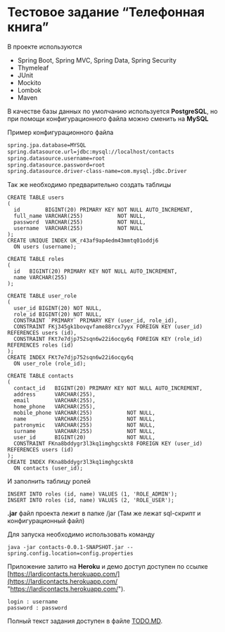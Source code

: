 # Тестовое задание “Телефонная книга”

В проекте используются 
- Spring Boot, Spring MVC, Spring Data, Spring Security
- Thymeleaf
- JUnit
- Mockito 
- Lombok 
- Maven

В качестве базы данных по умолчанию используется **PostgreSQL**, но при помощи конфигурационного файла можно сменить на **MySQL**

Пример конфигурационного файла

```xml
spring.jpa.database=MYSQL
spring.datasource.url=jdbc:mysql://localhost/contacts
spring.datasource.username=root
spring.datasource.password=root
spring.datasource.driver-class-name=com.mysql.jdbc.Driver
```

Так же необходимо предварительно создать таблицы

```mysql
CREATE TABLE users
(
  id        BIGINT(20) PRIMARY KEY NOT NULL AUTO_INCREMENT,
  full_name VARCHAR(255)           NOT NULL,
  password  VARCHAR(255)           NOT NULL,
  username  VARCHAR(255)           NOT NULL
);
CREATE UNIQUE INDEX UK_r43af9ap4edm43mmtq01oddj6
  ON users (username);

CREATE TABLE roles
(
  id   BIGINT(20) PRIMARY KEY NOT NULL AUTO_INCREMENT,
  name VARCHAR(255)
);

CREATE TABLE user_role
(
  user_id BIGINT(20) NOT NULL,
  role_id BIGINT(20) NOT NULL,
  CONSTRAINT `PRIMARY` PRIMARY KEY (user_id, role_id),
  CONSTRAINT FKj345gk1bovqvfame88rcx7yyx FOREIGN KEY (user_id) REFERENCES users (id),
  CONSTRAINT FKt7e7djp752sqn6w22i6ocqy6q FOREIGN KEY (role_id) REFERENCES roles (id)
);
CREATE INDEX FKt7e7djp752sqn6w22i6ocqy6q
  ON user_role (role_id);

CREATE TABLE contacts
(
  contact_id   BIGINT(20) PRIMARY KEY NOT NULL AUTO_INCREMENT,
  address      VARCHAR(255),
  email        VARCHAR(255),
  home_phone   VARCHAR(255),
  mobile_phone VARCHAR(255)           NOT NULL,
  name         VARCHAR(255)           NOT NULL,
  patronymic   VARCHAR(255)           NOT NULL,
  surname      VARCHAR(255)           NOT NULL,
  user_id      BIGINT(20)             NOT NULL,
  CONSTRAINT FKna8bddygr3l3kq1imghgcskt8 FOREIGN KEY (user_id) REFERENCES users (id)
);
CREATE INDEX FKna8bddygr3l3kq1imghgcskt8
  ON contacts (user_id);
```

И заполнить таблицу ролей

```mysql
INSERT INTO roles (id, name) VALUES (1, 'ROLE_ADMIN');
INSERT INTO roles (id, name) VALUES (2, 'ROLE_USER');
```

**.jar** файл проекта лежит в папке /jar (Там же лежат sql-скрипт и конфигурационный файл)

Для запуска необходимо использовать команду

```
java -jar contacts-0.0.1-SNAPSHOT.jar --spring.config.location=config.properties
```

Приложение залито на **Heroku** и демо доступ доступен по ссылке [https://lardicontacts.herokuapp.com/](https://lardicontacts.herokuapp.com/ "https://lardicontacts.herokuapp.com/").

```
login : username
password : password
```

Полный текст задания доступен в файле [TODO.MD](https://github.com/0vector0/LardiContacts/blob/master/TODO.md "TODO.MD").




